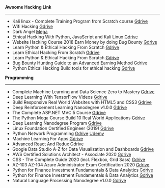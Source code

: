 **Awsome Hacking Link**

------------


- Kali linux - Complete Training Program from Scratch course
[Gdrive](https://drive.google.com/drive/u/0/folders/1714TBeP8chDWSIPCcALAuEM5ZNQsLYsn "Gdrive")
- Wifi Hacking
	[Gdrive](https://drive.google.com/drive/u/0/folders/1tgkKt4lSpXD3GnMQRgUb4bbtlmpP9XOE "Gdrive")
- Dark Angel
	[Mega](https://mega.nz/folder/Rv5WnTbK#HdhVC6IVThbtHzqsU_Fh0g "Mega")
- Ethical Hacking With Python, JavaScript and Kali Linux
[Gdrive](https://drive.google.com/drive/u/0/folders/1wniooIDbtt7yI9tx1sCjVdKn3ftZNas2 "Gdrive")
- Website Hacking Course 2018 Earn Money by doing Bug Bounty
[Gdrive](https://drive.google.com/drive/folders/1fePVylnQPWj_84-nx9PThfcpwJTtv-9C "Gdrive")
- Learn Python & Ethical Hacking From Scratch
[Gdrive](https://drive.google.com/drive/u/0/folders/1JeqDaWOu0kSdNGFEcwwI9q_LpLqnIp8f "Gdrive")
- Learn Ethical Hacking From Scratch
[Gdrive](https://drive.google.com/drive/u/0/folders/1Ns62tznu2mj7Q0QktrWGCcNsrL5CigtN "Gdrive")
- Learn Python & Ethical Hacking From Scratch
[Gdrive](https://drive.google.com/uc?id=1wZ8bW3acJa9CHS9672-Ydo04X3yLrsUt&export=download "Gdrive")
- Bug Bounty Hunting Guide to an Advanced Earning Method
[Gdrive](https://drive.google.com/drive/folders/1ytZk4T1EnPPwmtt9FJX0BjNPnafzPWwr "Gdrive")
- Python Ethical Hacking  Build tools for ethical hacking
[Gdrive](https://drive.google.com/drive/folders/1aBX4Y0cqQSZJZoPiweGEkvyJ05r3SdJY "Gdrive")



**Programming**

------------


- Complete Machine Learning and Data Science Zero to Mastery
[Gdrive](https://drive.google.com/drive/u/0/folders/1bFcmRP5EAtksPtjiuV9qpHyNK6sci8WM "Gdrive")
- Deep Learning With TensorFlow Videos
[Gdrive](https://drive.google.com/drive/u/0/folders/1_az7Ue500bdT-R25qGrhitqhaxNILcxG "Gdrive")
- Build Responsive Real World Websites with HTML5 and CSS3
[Gdrive](https://drive.google.com/drive/u/0/folders/1WJ-oGlQJFt4PTg2BE1ZKTvronD8HOONb "Gdrive")
- Deep Reinforcement Learning Nanodegree v1.0.0
[Gdrive](https://drive.google.com/drive/u/0/folders/1joMAOhnqM6pTu4xyS01MEpZUUT1g4llq "Gdrive")
- The Complete ASP.NET MVC 5 Course
[Gdrive](https://drive.google.com/drive/u/0/folders/1izOIk6Xzdnkxi9C-qtUOmB2kgLULfsP5 "Gdrive")
- The Python Mega Course Build 10 Real World Applications
[Gdrive](https://drive.google.com/drive/u/0/folders/1n2VVih2IcFdGJ6smCB5nJ5hYu42lT5kn "Gdrive")
- Deep Learning Nanodegree Program
[Gdrive](https://drive.google.com/drive/u/0/folders/1muTggFfCeT41P6dSALVUoPYMAFW639cB "Gdrive")
- Linux Foundation Certified Engineer (2019)
[Gdrive](https://drive.google.com/drive/u/0/folders/1qyliHCTOiqEa38IaD226mdD0LHLABlAC "Gdrive")
- Python Network Programming
	[Gdrive](https://drive.google.com/drive/u/0/folders/0B2t-Tmujl-IbaU1BM3p2MmF0SE0 "Gdrive")
	[Udemy](https://www.udemy.com/python-programming-for-real-life-networking-use/ "Udemy")
- Machine Learning For Apps
	[Gdrive](https://drive.google.com/drive/u/0/folders/12rfOJrpUj9vt9HYg66djxYDads4HmGDB "Gdrive")
- Advanced React And Redux
	[Gdrive](https://drive.google.com/drive/u/0/folders/1Tk_-NOXDJ2xuKefQ-r0TiwSvYz0ejKgd "Gdrive")
- Google Data Studio A-Z for Data Visualization and Dashboards
	[Gdrive](https://drive.google.com/drive/u/0/folders/11vvsLQCiXgg2BlA3mHIJw7sNS_MS-S3_ "Gdrive")
- AWS Certified Solutions Architect - Associate 2020
	[Gdrive](https://drive.google.com/drive/u/0/folders/14eS7Bpil9ZQWo44NYDNWWGJ9Fam9up6B "Gdrive")
- CSS - The Complete Guide 2020 (incl. Flexbox, Grid  Sass)
	[Gdrive](https://drive.google.com/drive/u/0/folders/1zTjlqkSyXqmFHdTr2rGAAnx3_XCt3qIw "Gdrive")
- AZ-103  AZ-104 Azure Administrator Exam Certification 2020
[Gdrive](https://drive.google.com/drive/u/0/folders/1j3itB8pRO7ckY-YciIYE_7zhV50mwcq1 "Gdrive")
- Python for Finance Investment Fundamentals & Data Analytics
[Gdrive](https://drive.google.com/drive/u/0/folders/1T4FMqAmZ1KfK_f8TsdZdHREEG8Z6U8Nl "Gdrive")
- Python for Finance Investment Fundamentals & Data Analytics
[Gdrive](https://drive.google.com/drive/u/0/folders/1cg-msrtVjaxqoMg_LkjJunh999o9lv9U "Gdrive")
- Natural Language Processing Nanodegree v1.0.0
[Gdrive](https://drive.google.com/drive/u/0/folders/1cg-msrtVjaxqoMg_LkjJunh999o9lv9U "Gdrive")
